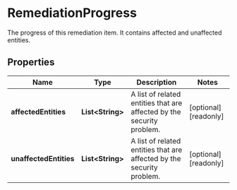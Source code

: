 

# RemediationProgress

The progress of this remediation item. It contains affected and unaffected entities.

## Properties

| Name | Type | Description | Notes |
|------------ | ------------- | ------------- | -------------|
|**affectedEntities** | **List&lt;String&gt;** | A list of related entities that are affected by the security problem. |  [optional] [readonly] |
|**unaffectedEntities** | **List&lt;String&gt;** | A list of related entities that are affected by the security problem. |  [optional] [readonly] |



